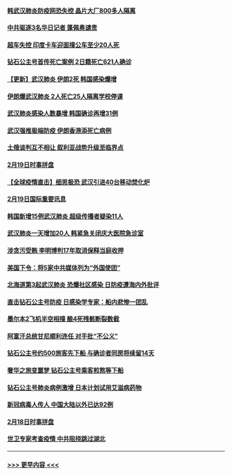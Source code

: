 #### [韩武汉肺炎防疫网恐失控 晶片大厂800多人隔离](../pages/prog202/a102781597.md?t=02201602) 
#### [中共驱逐3名华日记者 蓬佩奥谴责](../pages/prog202/a102781555.md?t=02201602) 
#### [超车失控 印度卡车迎面撞公车至少20人死](../pages/prog202/a102781494.md?t=02201602) 
#### [钻石公主号首传死亡案例 2日籍死亡621人确诊](../pages/prog202/a102781405.md?t=02201602) 
#### [【更新】武汉肺炎 伊朗2死 韩国感染爆增](../pages/prog202/a102770740.md?t=02201602) 
#### [伊朗爆武汉肺炎 2人死亡25人隔离学校停课](../pages/prog202/a102781374.md?t=02201602) 
#### [武汉肺炎感染人数暴增 韩国确诊再增31例](../pages/prog202/a102781363.md?t=02201602) 
#### [武汉强推极端防疫 伊朗香港添死亡病例](../pages/prog202/a102781238.md?t=02201602) 
#### [土俄谈判互不相让 叙利亚战势升级至临界点](../pages/prog202/a102781129.md?t=02201602) 
#### [2月19日时事拼盘](../pages/prog202/a102781111.md?t=02201602) 
#### [【全球疫情直击】细思极恐 武汉引进40台移动焚化炉](../pages/prog202/a102780837.md?t=02201602) 
#### [2月19日国际重要讯息](../pages/prog202/a102780786.md?t=02201602) 
#### [韩国新增15例武汉肺炎 超级传播者疑染11人](../pages/prog202/a102780790.md?t=02201602) 
#### [武汉肺炎一天增加20人 韩紧急关闭庆大医院急诊室](../pages/prog202/a102780512.md?t=02201602) 
#### [涉贪污受贿 李明博判17年取消保释当庭收押](../pages/prog202/a102780724.md?t=02201602) 
#### [美国下令：将5家中共媒体列为“外国使团”](../pages/prog202/a102780700.md?t=02201602) 
#### [北海道第3起武汉肺炎 恐爆社区感染 日防疫遭海内外批评](../pages/prog202/a102780653.md?t=02201602) 
#### [直击钻石公主号防疫 日感染学专家：船内悲惨一团乱](../pages/prog202/a102780649.md?t=02201602) 
#### [墨尔本2飞机半空相撞 酿4死残骸断裂数截](../pages/prog202/a102780643.md?t=02201602) 
#### [阿富汗总统甘尼顺利连任 对手批“不公义”](../pages/prog202/a102780568.md?t=02201602) 
#### [钻石公主号约500旅客先下船 与确诊者同房将续留14天](../pages/prog202/a102780533.md?t=02201602) 
#### [奢华之旅变噩梦 钻石公主号乘客煎熬等下船](../pages/prog202/a102780486.md?t=02201602) 
#### [钻石公主号肺炎病例激增 日本计划试用艾滋病药物](../pages/prog202/a102780406.md?t=02201602) 
#### [新冠病毒人传人 中国大陆以外已达92例](../pages/prog202/a102780326.md?t=02201602) 
#### [2月18日时事拼盘](../pages/prog202/a102780352.md?t=02201602) 
#### [世卫专家考查疫情 中共阻挠跳过湖北](../pages/prog202/a102780291.md?t=02201602) 

----
#### [ >>> 更早内容 <<< ](../indexes/prog202-earlier.md)
